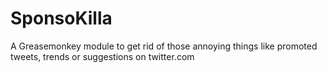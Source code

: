 # SponsoKilla
A Greasemonkey module to get rid of those annoying things like promoted tweets, trends or suggestions on twitter.com
